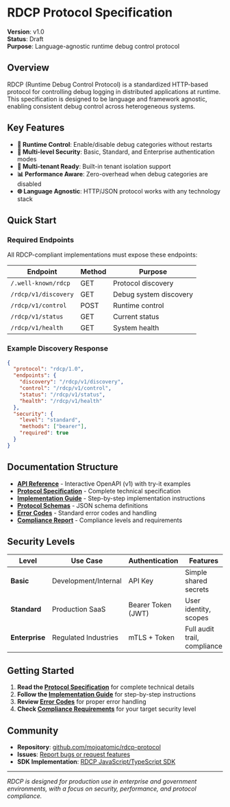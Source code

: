 # RDCP Protocol Specification

**Version**: v1.0  
**Status**: Draft  
**Purpose**: Language-agnostic runtime debug control protocol

## Overview

RDCP (Runtime Debug Control Protocol) is a standardized HTTP-based protocol for controlling debug logging in distributed applications at runtime. This specification is designed to be language and framework agnostic, enabling consistent debug control across heterogeneous systems.

## Key Features

- **🚀 Runtime Control**: Enable/disable debug categories without restarts
- **🔐 Multi-level Security**: Basic, Standard, and Enterprise authentication modes  
- **🏢 Multi-tenant Ready**: Built-in tenant isolation support
- **📊 Performance Aware**: Zero-overhead when debug categories are disabled
- **🌐 Language Agnostic**: HTTP/JSON protocol works with any technology stack

## Quick Start

### Required Endpoints

All RDCP-compliant implementations must expose these endpoints:

| Endpoint | Method | Purpose |
|----------|--------|---------|
| `/.well-known/rdcp` | GET | Protocol discovery |
| `/rdcp/v1/discovery` | GET | Debug system discovery |
| `/rdcp/v1/control` | POST | Runtime control |
| `/rdcp/v1/status` | GET | Current status |
| `/rdcp/v1/health` | GET | System health |

### Example Discovery Response

```json
{
  "protocol": "rdcp/1.0",
  "endpoints": {
    "discovery": "/rdcp/v1/discovery",
    "control": "/rdcp/v1/control",
    "status": "/rdcp/v1/status",
    "health": "/rdcp/v1/health"
  },
  "security": {
    "level": "standard",
    "methods": ["bearer"],
    "required": true
  }
}
```

## Documentation Structure

- **[API Reference](api/)** - Interactive OpenAPI (v1) with try-it examples
- **[Protocol Specification](rdcp-protocol-specification.md)** - Complete technical specification
- **[Implementation Guide](rdcp-implementation-guide.md)** - Step-by-step implementation instructions
- **[Protocol Schemas](protocol-schemas.md)** - JSON schema definitions
- **[Error Codes](error-codes.md)** - Standard error codes and handling
- **[Compliance Report](PROTOCOL-COMPLIANCE-REPORT.md)** - Compliance levels and requirements

## Security Levels

| Level | Use Case | Authentication | Features |
|-------|----------|----------------|----------|
| **Basic** | Development/Internal | API Key | Simple shared secrets |
| **Standard** | Production SaaS | Bearer Token (JWT) | User identity, scopes |
| **Enterprise** | Regulated Industries | mTLS + Token | Full audit trail, compliance |

## Getting Started

1. **Read the [Protocol Specification](rdcp-protocol-specification.md)** for complete technical details
2. **Follow the [Implementation Guide](rdcp-implementation-guide.md)** for step-by-step instructions  
3. **Review [Error Codes](error-codes.md)** for proper error handling
4. **Check [Compliance Requirements](PROTOCOL-COMPLIANCE-REPORT.md)** for your target security level

## Community

- **Repository**: [github.com/mojoatomic/rdcp-protocol](https://github.com/mojoatomic/rdcp-protocol)
- **Issues**: [Report bugs or request features](https://github.com/mojoatomic/rdcp-protocol/issues)
- **SDK Implementation**: [RDCP JavaScript/TypeScript SDK](https://github.com/mojoatomic/rdcp)

---

*RDCP is designed for production use in enterprise and government environments, with a focus on security, performance, and protocol compliance.*
